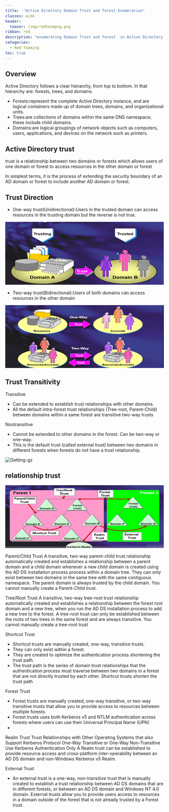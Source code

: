 ```yaml
---
title:  "Active Directory Domain Trust and forest Enumeration"
classes: wide
header:
  teaser: /img/redteampng.png
ribbon: red
description: "enumerating Domain Trust and forest  in Active Directory "
categories:
  - Red-Teaming
toc: true
---
```


## Overview
Active Directory follows a clear hierarchy, from top to bottom. In that hierarchy are: forests, trees, and domains.
 * Forests:represent the complete Active Directory instance, and are logical containers made up of domain trees, domains, and organizational units.
 * Trees:are collections of domains within the same DNS namespace; these include child domains.
 * Domains:are logical groupings of network objects such as computers, users, applications, and devices on the network such as printers.
  

## Active Directory trust
trust is a relationship between two domains or forests which allows users of one domain or forest to access resources in the other domain or forest

In simplest terms, it is the process of extending the security boundary of an AD domain or forest to include another AD domain or forest.

## Trust Direction 
 * One-way trust(Unidirectional):Users in the trusted domain can access resources in the trusting domain but the reverse is not true. 
  
  <img src="/img/ad3/1.PNG" alt="Getting-gz" width="800" height="200"> 

 * Two-way trust(Bidirectional):Users of both domains can access resources in the other domain
  
  <img src="/img/ad3/2.PNG" alt="Getting-gz" width="800" height="200"> 
  

## Trust Transitivity 
 Transitive 
 * Can be extended to establish trust relationships with other domains.
 * All the default intra-forest trust relationships (Tree-root, Parent-Child) between domains within a same forest are transitive two-way trusts
            
 Nontransitive 
 * Cannot be extended to other domains in the forest. Can be two-way or one-way.
 * This is the default trust (called external trust) between two domains in different forests when forests do not have a trust relationship. 


<img src="/img/adpart2/.PNG" alt="Getting-gz" width="800" height="200"> 

## relationship trust

  <img src="/img/ad3/type.PNG" alt="Getting-gz" width="800" height="200"> 


  Parent/Child Trust 
  A transitive, two-way parent-child trust relationship automatically created and establishes a relationship between a parent domain and a child domain whenever a new child domain is created using the AD DS installation process process within a domain tree. They can only exist between two domains in the same tree with the same contiguous namespace. The parent domain is always trusted by the child domain. You cannot manually create a Parent-Child trust.
  
  Tree/Root Trust
  A transitive, two-way tree-root trust relationship automatically created and establishes a relationship between the forest root domain and a new tree, when you run the AD DS installation process to add a new tree to the forest. A tree-root trust can only be established between the roots of two trees in the same forest and are always transitive. You cannot manually create a tree-root trust
  
  Shortcut Trust
 * Shortcut trusts are manually created, one-way, transitive trusts.
 * They can only exist within a forest. 
 * They are created to optimize the authentication process shortening the trust path. 
 * The trust path is the series of domain trust relationships that the authentication process must traverse between two domains in a forest that are not directly trusted by each other. Shortcut trusts shorten the trust path

Forest Trust 
* Forest trusts are manually created, one-way transitive, or two-way transitive trusts that allow you to provide access to resources between multiple forests. 
* Forest trusts uses both Kerberos v5 and NTLM authentication across forests where users can use their Universal Principal Name (UPN)
* 
Realm Trust 
  Trust Relationships with Other Operating Systems that also Support Kerberos Protocol 
  One-Way Transitive or One-Way Non-Transitive Use Kerberos Authentication Only 
  A Realm trust can be established to provide resource access and cross-platform inter-operability between an AD DS domain and non-Windows Kerberos v5 Realm.

External Trust 
* An external trust is a one-way, non-transitive trust that is manually created to establish a trust relationship between AD DS domains that are in different forests, or between an AD DS domain and Windows NT 4.0 domain. External trusts allow you to provide users access to resources in a domain outside of the forest that is not already trusted by a Forest trust.
